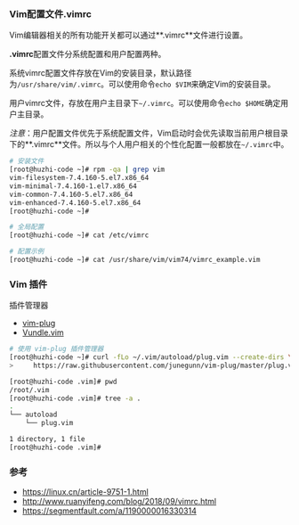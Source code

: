 ### Vim配置文件.vimrc

Vim编辑器相关的所有功能开关都可以通过**.vimrc**文件进行设置。

**.vimrc**配置文件分系统配置和用户配置两种。

系统vimrc配置文件存放在Vim的安装目录，默认路径为`/usr/share/vim/.vimrc`。可以使用命令`echo $VIM`来确定Vim的安装目录。

用户vimrc文件，存放在用户主目录下`~/.vimrc`。可以使用命令`echo $HOME`确定用户主目录。

*注意*：用户配置文件优先于系统配置文件，Vim启动时会优先读取当前用户根目录下的**.vimrc**文件。所以与个人用户相关的个性化配置一般都放在`~/.vimrc`中。

```bash
# 安装文件
[root@huzhi-code ~]# rpm -qa | grep vim
vim-filesystem-7.4.160-5.el7.x86_64
vim-minimal-7.4.160-1.el7.x86_64
vim-common-7.4.160-5.el7.x86_64
vim-enhanced-7.4.160-5.el7.x86_64
[root@huzhi-code ~]#

# 全局配置
[root@huzhi-code ~]# cat /etc/vimrc

# 配置示例
[root@huzhi-code ~]# cat /usr/share/vim/vim74/vimrc_example.vim

```

### Vim 插件

插件管理器
* [vim-plug](https://github.com/junegunn/vim-plug)
* [Vundle.vim](https://github.com/VundleVim/Vundle.vim)

```bash
# 使用 vim-plug 插件管理器
[root@huzhi-code ~]# curl -fLo ~/.vim/autoload/plug.vim --create-dirs \
>     https://raw.githubusercontent.com/junegunn/vim-plug/master/plug.vim

[root@huzhi-code .vim]# pwd
/root/.vim
[root@huzhi-code .vim]# tree -a .
.
└── autoload
    └── plug.vim

1 directory, 1 file
[root@huzhi-code .vim]#
```


### 参考
* https://linux.cn/article-9751-1.html
* http://www.ruanyifeng.com/blog/2018/09/vimrc.html
* https://segmentfault.com/a/1190000016330314
